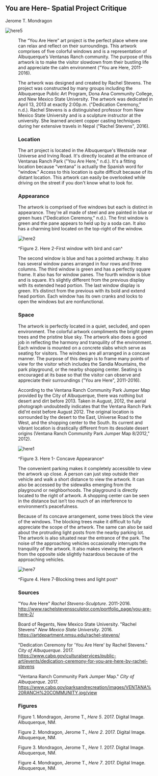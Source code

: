 

## You are Here- Spatial Project Critique
Jerome T. Mondragon

![here5](https://github.com/unm-digital-futures/digital-history-review/blob/master/docs/essays/images/here5.jpg "You Are Here art project")

<Figure 1. Here 5- You Are Here/> 

The “You Are Here” art project is the perfect place where one can relax and reflect on their surroundings. This artwork comprises of five colorful windows and is a representation of Albuquerque’s Ventanas Ranch community. The purpose of this artwork is to make the visitor slowdown from their bustling life and appreciate the calm environment ("You are Here, 2011-2016). 

The artwork was designed and created by Rachel Stevens. The project was constructed by many groups including the Albuquerque Public Art Program, Dona Ana Community College, and New Mexico State University. The artwork was dedicated in April 13, 2013 at exactly 2:00p.m. ("Dedication Ceremony," n.d.). Rachel Stevens is a distinguished professor from New Mexico State University and is a sculpture instructor at the university. She learned ancient copper casting techniques during her extensive travels in Nepal ("Rachel Stevens", 2016). 

### Location

The art project is located in the Albuquerque's Westside near Universe and Irving Road. It's directly located at the entrance of Ventanas Ranch Park ("You Are Here," n.d.). It's a fitting location because “ventana” is actually the Spanish word for “window.” Access to this location is quite difficult because of its distant location. This artwork can easily be overlooked while driving on the street if you don't know what to look for.  

### Appearance
The artwork is comprised of five windows but each is distinct in appearance. They're all made of steel and are painted in blue or green hues ("Dedication Ceremony," n.d.). The first window is green and the pane appears to held up by a soda can. It also has a charming bird located on the top-right of the window.

![here2](https://github.com/unm-digital-futures/digital-history-review/blob/master/docs/essays/images/here2.jpg "First window with bird and can")

^Figure 2. Here 2-First window with bird and can^

The second window is blue and has a pointed archway. It also has several window panes arranged in four rows and three columns. The third window is green and has a perfectly square frame. It also has for window panes. The fourth window is blue and is square. It’s slightly different from the previous display with its extended head portion. The last window display is green. It’s distinct from the previous with its bold and extend head portion. Each window has its own cranks and locks to open the windows but are nonfunctional. 

### Space

The artwork is perfectly located in a quiet, secluded, and open environment. The colorful artwork compliments the bright green trees and the pristine blue sky.  The artwork also does a good job in reflecting the harmony and tranquility of the environment. Each window is mounted on a concrete slabs which serve as seating for visitors. The windows are all arranged in a concave manner. The purpose of this design is to frame many points of view for the visitor which includes the Sandia Mountains, the park playground, or the nearby shopping center. Seating is encouraged at its base so that the visitor can observe and appreciate their surroundings ("You are Here", 2011-2016).

According to the Ventana Ranch Community Park Jumper Map provided by the City of Albuquerque, there was nothing but desert and dirt before 2013. Taken in August, 2012, the aerial photograph undoubtedly indicates that the Ventana Ranch Park did'nt exist before August 2012. The original location is sorrounded by the desert to the East, Universe Road to the West, and the shopping center to the South. Its current and vibrant location is drastically different from its desolate desert origins (Ventana Ranch Community Park Jumper Map 8/2012," 2012). 

![here1](https://github.com/unm-digital-futures/digital-history-review/blob/master/docs/essays/images/here1.jpg "Concave Appearance")

^Figure 3. Here 1- Concave Appearance^

The convenient parking makes it completely accessible to view the artwork up close. A person can just step outside their vehicle and walk a short distance to view the artwork.  It can also be accessed by the sidewalks emerging from the playground or neighborhoods. The playground is directly located to the right of artwork.  A shopping center can be seen in the distance but isn’t too much of an interference to environment’s peacefulness.  

Because of its concave arrangement, some trees block the view of the windows. The blocking trees make it difficult to fully appreciate the scope of the artwork. The same can also be said about the protruding light posts from the nearby parking lot. The artwork is also situated near the entrance of the park. The noise of the approaching vehicles occasionally interrupts the tranquility of 
the artwork.  It also makes viewing the artwork from the opposite side slightly hazardous because of the approaching vehicles. 

![here7](https://github.com/unm-digital-futures/digital-history-review/blob/master/docs/essays/images/here7.jpg "Blocking of trees and light post")

^Figure 4. Here 7-Blocking trees and light post^ 

### Sources
"You Are Here" *Rachel Stevens-Sculpture*. 2011-2016. http://www.rachelstevenssculptor.com/portfolio_page/you-are-here-2/ 

Board of Regents, New Mexico State University. "Rachel Stevens" *New Mexico State University*. 2016. 
https://artdepartment.nmsu.edu/rachel-stevens/ 

"Dedication Ceremony for 'You Are Here' by Rachel Stevens." *City of Albuquerque*. 2017. https://www.cabq.gov/culturalservices/public-art/events/dedication-ceremony-for-you-are-here-by-rachel-stevens

"Ventana Ranch Community Park Jumper Map." *City of Albuquerque*. 2017. https://www.cabq.gov/parksandrecreation/images/VENTANA%20RANCH%20COMMUNITY.jpg/view

### Figures

Figure 1. Mondragon, Jerome T., *Here 5*. 2017. Digital Image. Albuquerque, NM. 

Figure 2. Mondragon, Jerome T., *Here 2*. 2017. Digital Image. Albuquerque, NM. 

Figure 3. Mondragon, Jerome T., *Here 1*. 2017. Digital Image. Albuquerque, NM. 

Figure 4. Mondragon, Jerome T., *Here 7*. 2017. Digital Image. Albuquerque, NM. 


